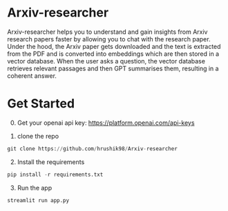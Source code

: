 # Arxiv-researcher
Arxiv-researcher helps you to understand and gain insights from Arxiv research papers faster by allowing you to chat with the research paper.
Under the hood, the Arxiv paper gets downloaded and the text is extracted from the PDF and is converted into embeddings which are then stored in a vector database. When the user asks a question, the vector database retrieves relevant passages and then GPT summarises them, resulting in a coherent answer.

# Get Started
0. Get your openai api key: https://platform.openai.com/api-keys
   
1. clone the repo
```python
git clone https://github.com/hrushik98/Arxiv-researcher
```

2. Install the requirements
```python
pip install -r requirements.txt
```

3. Run the app
```python
streamlit run app.py
```
